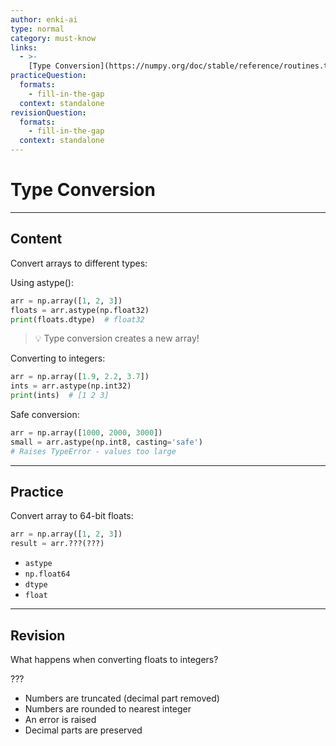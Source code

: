 ```yaml
---
author: enki-ai
type: normal
category: must-know
links:
  - >-
    [Type Conversion](https://numpy.org/doc/stable/reference/routines.type.html){website}
practiceQuestion:
  formats:
    - fill-in-the-gap
  context: standalone
revisionQuestion:
  formats:
    - fill-in-the-gap
  context: standalone
---
```


# Type Conversion

---

## Content

Convert arrays to different types:

Using astype():

```python
arr = np.array([1, 2, 3])
floats = arr.astype(np.float32)
print(floats.dtype)  # float32
```

> 💡 Type conversion creates a new array!

Converting to integers:

```python
arr = np.array([1.9, 2.2, 3.7])
ints = arr.astype(np.int32)
print(ints)  # [1 2 3]
```

Safe conversion:

```python
arr = np.array([1000, 2000, 3000])
small = arr.astype(np.int8, casting='safe')
# Raises TypeError - values too large
```

---

## Practice

Convert array to 64-bit floats:

```python
arr = np.array([1, 2, 3])
result = arr.???(???)
```

- `astype`
- `np.float64`
- `dtype`
- `float`

---

## Revision

What happens when converting floats to integers?

???

- Numbers are truncated (decimal part removed)
- Numbers are rounded to nearest integer
- An error is raised
- Decimal parts are preserved
